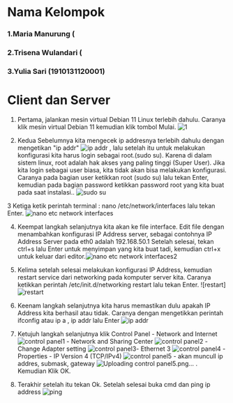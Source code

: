 # Nama Kelompok 
### 1.Maria Manurung (
### 2.Trisena Wulandari ( 
### 3.Yulia Sari (1910131120001)


# Client dan Server

1. Pertama, jalankan mesin virtual Debian 11 Linux terlebih dahulu. Caranya klik mesin virtual Debian 11 kemudian klik tombol Mulai.
![1](https://user-images.githubusercontent.com/112459285/197338096-d2dad838-dd93-4ab7-9165-790d07384ef5.png)

2. Kedua Sebelumnya kita mengecek ip addresnya terlebih dahulu dengan mengetikan "ip addr" ![ip addr](https://user-images.githubusercontent.com/112459285/197338298-d3adc2c0-f9c4-4896-9970-bc701caf49a4.png) , lalu setelah itu untuk melakukan konfigurasi kita harus login sebagai root.(sudo su). Karena di dalam sistem linux, root adalah hak akses yang paling tinggi (Super User). Jika kita login sebagai user biasa, kita tidak akan bisa melakukan konfigurasi. Caranya pada bagian user ketikkan root (sudo su) lalu tekan Enter, kemudian pada bagian password ketikkan password root yang kita buat pada saat instalasi..
![sudo su](https://user-images.githubusercontent.com/112459285/197338169-fd98950d-68de-42e2-aa3b-ee537c9fed00.png)

3 Ketiga ketik perintah terminal : nano /etc/network/interfaces lalu tekan Enter. ![nano etc network interfaces](https://user-images.githubusercontent.com/112459285/197338379-3f859d03-8d79-413b-bec6-8e4ed1758ecb.png)

4. Keempat langkah selanjutnya kita akan ke file interface. Edit file dengan menambahkan konfigurasi IP Address server, sebagai contohnya IP Address Server pada eth0 adalah 192.168.50.1 Setelah selesai, tekan ctrl+s lalu Enter untuk menyimpan yang kita buat tadi, kemudian ctrl+x untuk keluar dari editor.![nano etc network interfaces2](https://user-images.githubusercontent.com/112459285/197338583-8639edbc-7749-434b-aa17-2dedc2425340.png)

5. Kelima setelah selesai melakukan konfigurasi IP Address, kemudian restart service dari networking pada komputer server kita. Caranya ketikkan perintah /etc/init.d/networking restart lalu tekan Enter. ![restart]![restart](https://user-images.githubusercontent.com/112459285/197338879-4885980b-c9c0-49cc-a30e-73db14ec2c50.png)

6. Keenam langkah selanjutnya kita harus memastikan dulu apakah IP Address kita berhasil atau tidak. Caranya dengan mengetikkan perintah ifconfig atau ip a , ip addr lalu Enter ![ip addr](https://user-images.githubusercontent.com/112459285/197338867-a72dab93-fef2-422a-9e16-71e6fef68f9c.png)

7. Ketujuh langkah selanjutnya klik Control Panel  - Network and Internet ![control panel1](https://user-images.githubusercontent.com/112459285/197339231-3af3f497-9cc7-42e7-8b20-abd6dee93cf0.png) - Network and Sharing Center ![control panel2](https://user-images.githubusercontent.com/112459285/197339237-6a484b5a-a4bf-4d9a-bb2b-f2c0d70eb018.png) - Change Adapter setting ![control panel3](https://user-images.githubusercontent.com/112459285/197339245-86f352cb-871c-498f-8beb-350dd7ddb49f.png)- Ethernet 3 ![control panel4](https://user-images.githubusercontent.com/112459285/197339258-b80a81b1-d980-4650-bff7-93eb56f6a2e8.png) - Properties - IP Version 4 (TCP/IPv4) ![control panel5](https://user-images.githubusercontent.com/112459285/197339268-203accc5-213b-4ec7-89b6-90f5e1fd39c2.png) - akan muncull ip addres, submask, gateway ![Uploading control panel5.png…]() . Kemudian Klik OK.

8. Terakhir setelah itu tekan Ok. Setelah selesai buka cmd dan ping ip address ![ping](https://user-images.githubusercontent.com/112459285/197339347-93592222-8897-4faf-ab67-ed4b32d51f7e.png)

